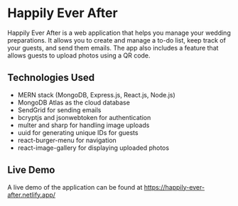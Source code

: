 # Happily Ever After

Happily Ever After is a web application that helps you manage your wedding preparations. It allows you to create and manage a to-do list, keep track of your guests, and send them emails. The app also includes a feature that allows guests to upload photos using a QR code.

## Technologies Used
- MERN stack (MongoDB, Express.js, React.js, Node.js)
- MongoDB Atlas as the cloud database
- SendGrid for sending emails
- bcryptjs and jsonwebtoken for authentication
- multer and sharp for handling image uploads
- uuid for generating unique IDs for guests
- react-burger-menu for navigation
- react-image-gallery for displaying uploaded photos

## Live Demo
A live demo of the application can be found at https://happily-ever-after.netlify.app/
